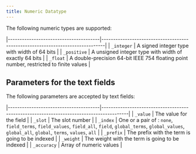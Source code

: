 ```yaml
---
title: Numeric Datatype
---
```


The following numeric types are supported:

|---------------------------------------|-------------------------------------------------------------------------------|
| `_integer`                            | A signed integer type with width of  64 bits                                  |
| `_positive`                           | A unsigned integer type with width of exactly 64 bits                         |
| `_float`                              | A double-precision 64-bit IEEE 754 floating point number, restricted to finite values                                                                     |

## Parameters for the text fields

The following parameters are accepted by text fields:

|---------------------------------------|-----------------------------------------------------------------------------------------|
| `_value`                              | The value for the field                                                                 |
| `_slot`                               | The slot number                                                                         |
| `_index`                              | One or a pair of : `none`, `field_terms`, `field_values`, `field_all`, `field`, `global_terms`, `global_values`, `global_all`, `global`, `terms`, `values`, `all`      |
| `_prefix`                             | The prefix with the term is going to be indexed     |
| `_weight`                             | The weight with the term is going to be indexed     |
| `_accuracy`                           | Array of numeric values                             |